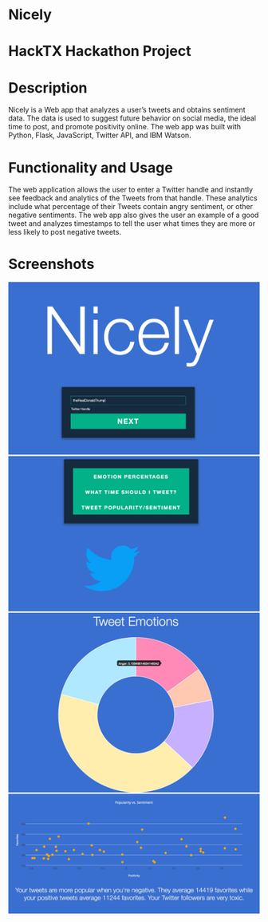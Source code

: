 # Nicely
# HackTX Hackathon Project

# Description
Nicely is a Web app that analyzes a user’s tweets and obtains sentiment data. The data is used to suggest future behavior on social media, the ideal time to post, and promote positivity online. The web app was built with Python, Flask, JavaScript, Twitter API, and IBM Watson.

# Functionality and Usage
The web application allows the user to enter a Twitter handle and instantly see feedback and analytics of the Tweets from that handle. These analytics include what percentage of their Tweets contain angry sentiment, or other negative sentiments. The web app also gives the user an example of a good tweet and analyzes timestamps to tell the user what times they are more or less likely to post negative tweets.

# Screenshots
<img src="Screenshots/Nicely1.png">
<img src="Screenshots/Nicely2.png">
<img src="Screenshots/Nicely3.png">
<img src="Screenshots/Nicely4.png">